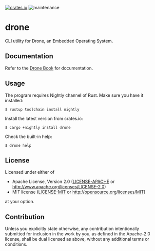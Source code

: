 [![crates.io](https://img.shields.io/crates/v/drone.svg)](https://crates.io/crates/drone)
![maintenance](https://img.shields.io/badge/maintenance-actively--developed-brightgreen.svg)

# drone

CLI utility for Drone, an Embedded Operating System.

## Documentation

Refer to the [Drone Book](https://book.drone-os.com/) for documentation.

## Usage

The program requires Nightly channel of Rust. Make sure you have it
installed:

```shell
$ rustup toolchain install nightly
```

Install the latest version from crates.io:

```shell
$ cargo +nightly install drone
```

Check the built-in help:

```shell
$ drone help
```

## License

Licensed under either of

 * Apache License, Version 2.0
   ([LICENSE-APACHE](LICENSE-APACHE) or http://www.apache.org/licenses/LICENSE-2.0)
 * MIT license
   ([LICENSE-MIT](LICENSE-MIT) or http://opensource.org/licenses/MIT)

at your option.

## Contribution

Unless you explicitly state otherwise, any contribution intentionally submitted
for inclusion in the work by you, as defined in the Apache-2.0 license, shall be
dual licensed as above, without any additional terms or conditions.
